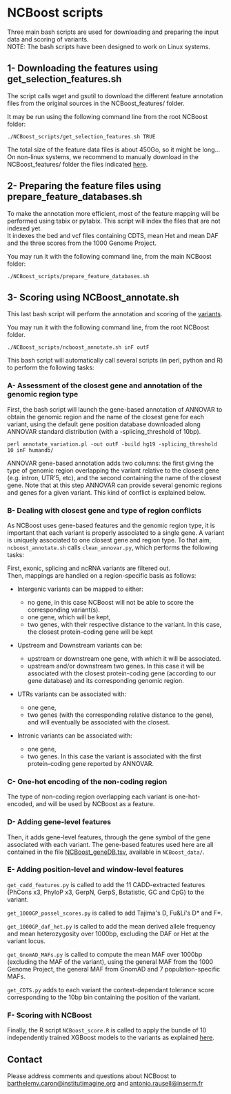 # NCBoost scripts

Three main bash scripts are used for downloading and preparing the input data and scoring of variants.  
NOTE: The bash scripts have been designed to work on Linux systems.  

## 1- Downloading the features using get_selection_features.sh

The script calls wget and gsutil to download the different feature annotation files from the original sources in the NCBoost_features/ folder.

It may be run using the following command line from the root NCBoost folder:
```
./NCBoost_scripts/get_selection_features.sh TRUE 
```
The total size of the feature data files is about 450Go, so it might be long...
On non-linux systems, we recommend to manually download in the NCBoost_features/ folder the files indicated [here](https://github.com/RausellLab/NCBoost/blob/master/NCBoost_features/README.md).

## 2- Preparing the feature files using prepare_feature_databases.sh
To make the annotation more efficient, most of the feature mapping will be performed using tabix or pytabix. This script will index the files that are not indexed yet.  
It indexes the bed and vcf files containing CDTS, mean Het and mean DAF and the three scores from the 1000 Genome Project.

You may run it with the following command line, from the main NCBoost folder:
```
./NCBoost_scripts/prepare_feature_databases.sh
```

## 3- Scoring using NCBoost_annotate.sh
This last bash script will perform the annotation and scoring of the [variants](https://github.com/RausellLab/NCBoost#variant-input-format).

You may run it with the following command line, from the root NCBoost folder.
```
./NCBoost_scripts/ncboost_annotate.sh inF outF 
```
This bash script will automatically call several scripts (in perl, python and R) to perform the following tasks:

### A- Assessment of the closest gene and annotation of the genomic region type
First, the bash script will launch the gene-based annotation of ANNOVAR to obtain the genomic region and the name of the closest gene for each variant, using the default gene position database downloaded along ANNOVAR standard distribution (with a -splicing_threshold of 10bp).

`perl annotate_variation.pl -out outF -build hg19 -splicing_threshold 10 inF humandb/`

ANNOVAR gene-based annotation adds two columns: the first giving the type of genomic region overlapping the variant relative to the closest gene (e.g. intron, UTR'5, etc), and the second containing the name of the closest gene. Note that at this step ANNOVAR can provide several genomic regions and genes for a given variant. This kind of conflict is explained below.

### B- Dealing with closest gene and type of region conflicts
As NCBoost uses gene-based features and the genomic region type, it is important that each variant is properly associated to a single gene. A variant is uniquely associated to one closest gene and region type. To that aim, `ncboost_annotate.sh` calls `clean_annovar.py`, which performs the following tasks:

First, exonic, splicing and ncRNA variants are filtered out.  
Then, mappings are handled on a region-specific basis as follows:

- Intergenic variants can be mapped to either:
  * no gene, in this case NCBoost will not be able to score the corresponding variant(s).
  * one gene, which will be kept,
  * two genes, with their respective distance to the variant. In this case, the closest protein-coding gene will be kept 

- Upstream and Downstream variants can be:
  * upstream or downstream one gene, with which it will be associated.
  * upstream and/or downstream two genes. In this case it will be associated with the closest protein-coding gene (according to our gene database) and its  corresponding genomic region.


- UTRs variants can be associated with:
  * one gene,
  * two genes (with the corresponding relative distance to the gene), and will eventually be associated with the closest.
  
- Intronic variants can be associated with:
  * one gene,
  * two genes. In this case the variant is associated with the first protein-coding gene reported by ANNOVAR.

### C- One-hot encoding of the non-coding region
The type of non-coding region overlapping each variant is one-hot-encoded, and will be used by NCBoost as a feature.

### D- Adding gene-level features
Then, it adds gene-level features, through the gene symbol of the gene associated with each variant. The gene-based features used here are all contained in the file [NCBoost_geneDB.tsv](https://github.com/RausellLab/NCBoost/blob/master/NCBoost_data/NCBoost_geneDB.tsv), available in `NCBoost_data/`.

### E- Adding position-level and window-level features

`get_cadd_features.py` is called to add the 11 CADD-extracted features (PhCons x3, PhyloP x3, GerpN, GerpS, Bstatistic, GC and CpG) to the variant.

`get_1000GP_possel_scores.py` is called to add Tajima's D, Fu&Li's D* and F*.

`get_1000GP_daf_het.py` is called to add the mean derived allele frequency and mean heterozygosity over 1000bp, excluding the DAF or Het at the variant locus.

`get_GnomAD_MAFs.py` is called to compute the mean MAF over 1000bp (excluding the MAF of the variant), using the general MAF from the 1000 Genome Project, the general MAF from GnomAD and 7 population-specific MAFs.

`get_CDTS.py` adds to each variant the context-dependant tolerance score corresponding to the 10bp bin containing the position of the variant.

### F- Scoring with NCBoost
Finally, the R script `NCBoost_score.R` is called to apply the bundle of 10 independently trained XGBoost models to the variants as explained [here](https://github.com/RausellLab/NCBoost/tree/master/NCBoost_data#bundle-of-10-independently-trained-xgboost-models).

## Contact
Please address comments and questions about NCBoost to barthelemy.caron@institutimagine.org and antonio.rausell@inserm.fr
